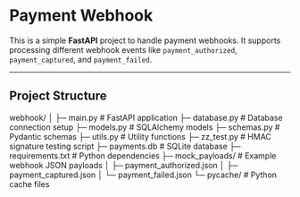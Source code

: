 # Payment Webhook

This is a simple **FastAPI** project to handle payment webhooks. It supports processing different webhook events like `payment_authorized`, `payment_captured`, and `payment_failed`.

---

## Project Structure

webhook/
│
├─ main.py # FastAPI application
├─ database.py # Database connection setup
├─ models.py # SQLAlchemy models
├─ schemas.py # Pydantic schemas
├─ utils.py # Utility functions
├─ zz_test.py # HMAC signature testing script
├─ payments.db # SQLite database
├─ requirements.txt # Python dependencies
├─ mock_payloads/ # Example webhook JSON payloads
│ ├─ payment_authorized.json
│ ├─ payment_captured.json
│ └─ payment_failed.json
└─ pycache/ # Python cache files
